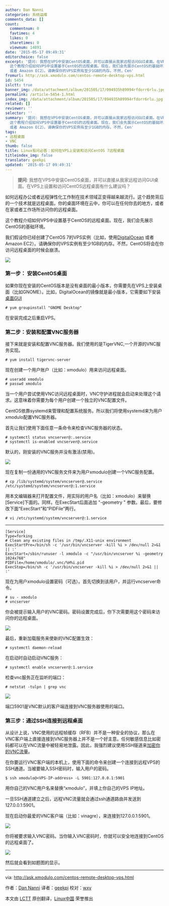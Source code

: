 ```yaml
---
author: Dan Nanni
categories: 系统运维
comments_data: []
count:
  commentnum: 0
  favtimes: 4
  likes: 0
  sharetimes: 0
  viewnum: 14891
date: '2015-05-17 09:49:31'
editorchoice: false
excerpt: '提问: 我想在VPS中安装CentOS桌面，并可以直接从我家远程访问GUI桌面。在VPS上设置和访问CentOS远程桌面有什么建议吗？  如何远程办公或者远程弹性化工作制在技术领域正变得越来越流行。这个趋势背后的一个技术就是远程桌面。你的桌面环境在云中，你可以在任何你去的地方，或者在家或者工作场所访问你的远程桌面。
  这个教程介绍如何VPS中设置基于CentOS的远程桌面。现在，我们会先展示CentOS的基础环境。 我们假设你已经创建了CentOS 7的VPS实例（比如，使用DigitalOcean
  或者 Amazon EC2）。请确保你的VPS实例有至少1GB的内存。不然，Cen'
fromurl: http://ask.xmodulo.com/centos-remote-desktop-vps.html
id: 5454
islctt: true
banner_img: /data/attachment/album/201505/17/094935h89994rfdorr6rlu.jpg
permalink: /article-5454-1.html
index_img: /data/attachment/album/201505/17/094935h89994rfdorr6rlu.jpg.thumb.jpg
related: []
reviewer: ''
selector: ''
summary: '提问: 我想在VPS中安装CentOS桌面，并可以直接从我家远程访问GUI桌面。在VPS上设置和访问CentOS远程桌面有什么建议吗？  如何远程办公或者远程弹性化工作制在技术领域正变得越来越流行。这个趋势背后的一个技术就是远程桌面。你的桌面环境在云中，你可以在任何你去的地方，或者在家或者工作场所访问你的远程桌面。
  这个教程介绍如何VPS中设置基于CentOS的远程桌面。现在，我们会先展示CentOS的基础环境。 我们假设你已经创建了CentOS 7的VPS实例（比如，使用DigitalOcean
  或者 Amazon EC2）。请确保你的VPS实例有至少1GB的内存。不然，Cen'
tags:
- 远程桌面
- VNC
thumb: false
title: Linux有问必答：如何在VPS上安装和访问CentOS 7远程桌面
titleindex_img: false
translator: geekpi
updated: '2015-05-17 09:49:31'
---
```



> 
> **提问**: 我想在VPS中安装CentOS桌面，并可以直接从我家远程访问GUI桌面。在VPS上设置和访问CentOS远程桌面有什么建议吗？
> 
> 
> 


如何远程办公或者远程弹性化工作制在技术领域正变得越来越流行。这个趋势背后的一个技术就是远程桌面。你的桌面环境在云中，你可以在任何你去的地方，或者在家或者工作场所访问你的远程桌面。


这个教程介绍如何VPS中设置基于CentOS的远程桌面。现在，我们会先展示CentOS的基础环境。


我们假设你已经创建了CentOS 7的VPS实例（比如，使用[DigitalOcean](http://xmodulo.com/go/digitalocean) 或者 Amazon EC2）。请确保你的VPS实例有至少1GB的内存。不然，CentOS将会在你访问远程桌面的时候会崩溃。


![](/data/attachment/album/201505/17/094935h89994rfdorr6rlu.jpg)


### 第一步： 安装CentOS桌面


如果你现在安装的CentOS版本是没有桌面的最小版本，你需要先在VPS上安装桌面（比如GNOME）。比如，DigitalOcean的镜像就是最小版本，它需要如下安装[桌面GUI](http://xmodulo.com/how-to-install-gnome-desktop-on-centos.html)



```
# yum groupinstall "GNOME Desktop" 

```

在安装完成之后重启VPS。


### 第二步：安装和配置VNC服务器


接下来就是安装和配置VNC服务器。我们使用的是TigerVNC,一个开源的VNC服务实现。



```
# yum install tigervnc-server 

```

现在创建一个用户账户（比如：xmodulo）用来访问远程桌面。



```
# useradd xmodulo
# passwd xmodulo 

```

当一个用户尝试使用VNC访问远程桌面时，VNC守护进程就会启动来处理这个请求。这意味着你需要为每个用户创建一个独立的VNC配置文件。


CentOS依靠systemd来管理和配置系统服务。所以我们将使用systemd来为用户xmodulo配置VNC服务器。


首先让我们使用下面任意一条命令来检查VNC服务器的状态。



```
# systemctl status vncserver@:.service
# systemctl is-enabled vncserver@.service 

```

默认的，刚安装的VNC服务并没有激活(禁用)。


![](/data/attachment/album/201505/17/094938agsgofzzs6om7fpo.jpg)


现在复制一份通用的VNC服务文件来为用户xmodulo创建一个VNC服务配置。



```
# cp /lib/systemd/system/vncserver@.service /etc/systemd/system/vncserver@:1.service 

```

用本文编辑器来打开配置文件，用实际的用户名（比如：xmodulo）来替换[Service]下面的。同样。在ExecStart后面追加 "-geometry " 参数。最后，要修改下面“ExecStart”和“PIDFile”两行。



```
# vi /etc/systemd/system/vncserver@:1.service 

```



---



```
[Service]
Type=forking
# Clean any existing files in /tmp/.X11-unix environment
ExecStartPre=/bin/sh -c '/usr/bin/vncserver -kill %i > /dev/null 2>&1 || :'
ExecStart=/sbin/runuser -l xmodulo -c "/usr/bin/vncserver %i -geometry 1024x768"
PIDFile=/home/xmodulo/.vnc/%H%i.pid
ExecStop=/bin/sh -c '/usr/bin/vncserver -kill %i > /dev/null 2>&1 || :'

```

现在为用户xmodulo设置密码（可选）。首先切换到该用户，并运行vncserver命令。



```
# su - xmodulo
# vncserver

```

你会被提示输入用户的VNC密码。密码设置完成后，你下次需要用这个密码来访问你的远程桌面。


![](/data/attachment/album/201505/17/094939zedcbb1xmojammdj.jpg)


最后，重新加载服务来使新的VNC配置生效：



```
# systemctl daemon-reload

```

在启动时自动启动VNC服务：



```
# systemctl enable vncserver@:1.service

```

检查vnc服务正在监听的端口：



```
# netstat -tulpn | grep vnc 

```

![](/data/attachment/album/201505/17/094940buiplyk74qkudpl4.jpg)


端口5901是VNC默认的客户端连接到VNC服务器使用的端口。


### 第三步：通过SSH连接到远程桌面


从设计上说，VNC使用的远程帧缓存（RFB）并不是一种安全的协议，那么在VNC客户端上直接连接到VNC服务器上并不是一个好主意。任何敏感信息比如密码都可以在VNC流量中被轻易地泄露。因此，我强烈建议使用SSH隧道来[加密你的VNC流量](http://xmodulo.com/how-to-set-up-vnc-over-ssh.html)。


在你要运行VNC客户端的本机上，使用下面的命令来创建一个连接到远程VPS的SSH通道。当被要输入SSH密码时，输入用户的密码。



```
$ ssh xmodulo@<VPS-IP-address> -L 5901:127.0.0.1:5901 

```

用你自己的VNC用户名来替换“xmodulo”，并填上你自己的VPS IP地址。


一旦SSH通道建立之后，远程VNC流量就会通过ssh通道路由并发送到127.0.0.1:5901。


现在启动你最爱的VNC客户端（比如：vinagre），来连接到127.0.0.1:5901。


![](/data/attachment/album/201505/17/094940ljzz6atnj66ky7gk.png)


你将被要求输入VNC密码。当你输入VNC密码时，你就可以安全地连接到CentOS的远程桌面了。


![](/data/attachment/album/201505/17/094940p75z502889990008.jpg)


然后就会看到如题图的显示。




---


via: <http://ask.xmodulo.com/centos-remote-desktop-vps.html>


作者：[Dan Nanni](http://ask.xmodulo.com/author/nanni) 译者：[geekpi](https://github.com/geekpi) 校对：[wxy](https://github.com/wxy)


本文由 [LCTT](https://github.com/LCTT/TranslateProject) 原创翻译，[Linux中国](http://linux.cn/) 荣誉推出